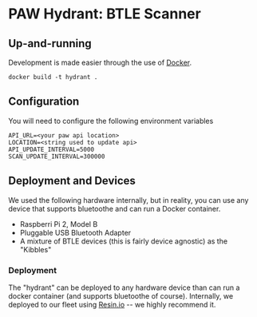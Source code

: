 # PAW Hydrant: BTLE Scanner


## Up-and-running

Development is made easier through the use of [Docker](https://docs.docker.com/).  

```
docker build -t hydrant .
```

## Configuration

You will need to configure the following environment variables

```
API_URL=<your paw api location>
LOCATION=<string used to update api>
API_UPDATE_INTERVAL=5000
SCAN_UPDATE_INTERVAL=300000
```


## Deployment and Devices

We used the following hardware internally, but in reality, you can use any device that supports bluetoothe and can run a Docker container. 

- Raspberri Pi 2, Model B
- Pluggable USB Bluetooth Adapter 
- A mixture of BTLE devices (this is fairly device agnostic) as the "Kibbles"

### Deployment

The "hydrant" can be deployed to any hardware device than can run a docker container (and supports bluetoothe of course). Internally, we deployed to our fleet using [Resin.io](resin.io) -- we highly recommend it. 